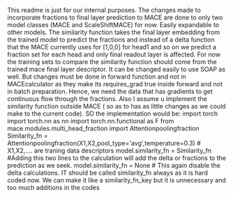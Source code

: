 This readme is just for our internal purposes. The changes made to incorporate fractions to final layer prediction to MACE are done to only two model classes (MACE and ScaleShiftMACE) for now. Easily expandable to other models.
The similarity function takes the final layer embedding from the trained model to predict the fractions and instead of a delta function that the MACE currently uses for [1,0,0] for head1 and so on we predict a fraction set for each head and only final readout 
layer is affected. 
For now the training sets to compare the similarity function should come from the trained mace final layer descriptor. It can be changed easily to use SOAP as well. But changes must be done in forward function and not in MACEcalculator as 
they make its requires_grad true inside forward and not in batch preparation. Hence, we need the data that has gradients to get continuous flow through the fractions.
Also I assume u implement the similarity function outside MACE ( so as to has as little changes as we could make to the current code).
SO the implementation would be:
import torch
import torch.nn as nn
import torch.nn.functional as F
from mace.modules.multi_head_fraction import Attentionpoolingfraction
Similarity_fn = Attentionpoolingfraction(X1,X2,pool_type='avg',temperature=0.3) # X1,X2,.... are traning data descriptors
model.similarity_fn = Similarity_fn
#Adding this two lines to the calculation will add the delta or fractions to the prediction as we seek.
model.similarity_fn = None # This again disable the delta calculations. IT should be called similarity_fn always as it is hard coded now. We can make it like a similarity_fn_key but it is unnecessary and too much additions in the codes
